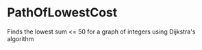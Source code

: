 # PathOfLowestCost
Finds the lowest sum &lt;= 50 for a graph of integers using Dijkstra's algorithm
